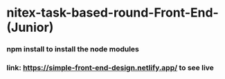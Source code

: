 # nitex-task-based-round-Front-End-(Junior)

### npm install to install the node modules

### link: https://simple-front-end-design.netlify.app/ to see live 
